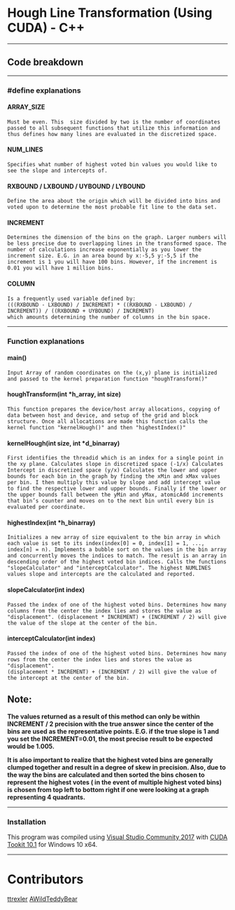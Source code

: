 # Hough Line Transformation (Using CUDA) - C++

---

## Code breakdown

---

### #**define** explanations
#### ARRAY_SIZE
    Must be even. This  size divided by two is the number of coordinates passed to all subsequent functions that utilize this information and thus defines how many lines are evaluated in the discretized space. 

#### NUM_LINES
    Specifies what number of highest voted bin values you would like to see the slope and intercepts of.
    
#### RXBOUND / LXBOUND / UYBOUND / LYBOUND
    Define the area about the origin which will be divided into bins and voted upon to determine the most probable fit line to the data set.

#### INCREMENT
    Determines the dimension of the bins on the graph. Larger numbers will be less precise due to overlapping lines in the transformed space. The number of calculations increase exponentially as you lower the increment size. E.G. in an area bound by x:-5,5 y:-5,5 if the increment is 1 you will have 100 bins. However, if the increment is 0.01 you will have 1 million bins. 
    
#### COLUMN
    Is a frequently used variable defined by:
    (((RXBOUND - LXBOUND) / INCREMENT) * ((RXBOUND - LXBOUND) / INCREMENT)) / ((RXBOUND + UYBOUND) / INCREMENT)
    which amounts determining the number of columns in the bin space. 

---

### Function explanations
#### main()
    Input Array of random coordinates on the (x,y) plane is initialized and passed to the kernel preparation function "houghTransform()"
    
#### houghTransform(int *h_array, int size)
    This function prepares the device/host array allocations, copying of data between host and device, and setup of the grid and block structure. Once all allocations are made this function calls the kernel function "kernelHough()" and then "highestIndex()"
    
#### kernelHough(int size, int *d_binarray)
    First identifies the threadid which is an index for a single point in the xy plane. Calculates slope in discretized space (-1/x) Calculates Intercept in discretized space (y/x) Calculates the lower and upper bounds for each bin in the graph by finding the xMin and xMax values per bin. I then multiply this value by slope and add intercept value to find the respective lower and upper bounds. Finally if the lower or the upper bounds fall between the yMin and yMax, atomicAdd increments that bin’s counter and moves on to the next bin until every bin is evaluated per coordinate.
    
#### highestIndex(int *h_binarray)
    Initializes a new array of size equivalent to the bin array in which each value is set to its index(index[0] = 0, index[1] = 1, ..., index[n] = n). Implements a bubble sort on the values in the bin array and concurrently moves the indices to match. The result is an array in descending order of the highest voted bin indices. Calls the functions "slopeCalculator" and "interceptCalculator". The highest NUMLINES values slope and intercepts are the calculated and reported. 
    
#### slopeCalculator(int index)
    Passed the index of one of the highest voted bins. Determines how many columns from the center the index lies and stores the value as "displacement". (displacement * INCREMENT) + (INCREMENT / 2) will give the value of the slope at the center of the bin.

#### interceptCalculator(int index)
    Passed the index of one of the highest voted bins. Determines how many rows from the center the index lies and stores the value as "displacement". 
    (displacement * INCREMENT) + (INCREMENT / 2) will give the value of the intercept at the center of the bin.

## Note:
**The values returned as a result of this method can only be within INCREMENT / 2 precision with the true answer since the center of the bins are used as the representative points.
E.G. if the true slope is 1 and you set the INCREMENT=0.01, the most precise result to be expected would be 1.005.**

**It is also important to realize that the highest voted bins are generally clumped together  and result in a degree of skew in precision. Also, due to the way the bins are calculated and then sorted the bins chosen to represent the highest votes ( in the event of multiple highest voted bins) is chosen from top left to bottom right if one were looking at a graph representing 4 quadrants.**

---

### Installation
This program was compiled using [Visual Studio Community 2017](https://visualstudio.microsoft.com/downloads/) with [CUDA Tookit 10.1](https://developer.nvidia.com/cuda-downloads) for Windows 10 x64.

---

# Contributors
[ttrexler](https://github.com/ttrexler)
[AWildTeddyBear](https://github.com/AWildTeddyBear)
